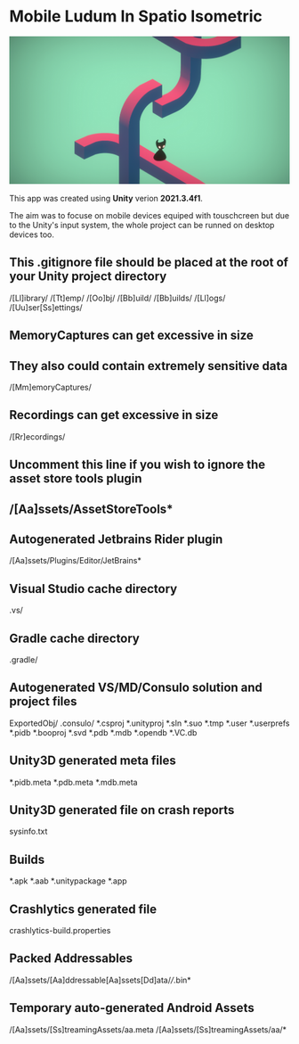 # Mobile Ludum In Spatio Isometric

![alt game screenshoot](gameScreenshoot.png)

This app was created using **Unity** verion **2021.3.4f1**.

The aim was to focuse on mobile devices equiped with touschcreen but due to the Unity's input system, the whole project can be runned on desktop devices too.
## This .gitignore file should be placed at the root of your Unity project directory

/[Ll]ibrary/
/[Tt]emp/
/[Oo]bj/
/[Bb]uild/
/[Bb]uilds/
/[Ll]ogs/
/[Uu]ser[Ss]ettings/

## MemoryCaptures can get excessive in size

## They also could contain extremely sensitive data

/[Mm]emoryCaptures/

## Recordings can get excessive in size

/[Rr]ecordings/

## Uncomment this line if you wish to ignore the asset store tools plugin

## /[Aa]ssets/AssetStoreTools*

## Autogenerated Jetbrains Rider plugin

/[Aa]ssets/Plugins/Editor/JetBrains*

## Visual Studio cache directory

.vs/

## Gradle cache directory

.gradle/

## Autogenerated VS/MD/Consulo solution and project files

ExportedObj/
.consulo/
*.csproj
*.unityproj
*.sln
*.suo
*.tmp
*.user
*.userprefs
*.pidb
*.booproj
*.svd
*.pdb
*.mdb
*.opendb
*.VC.db

## Unity3D generated meta files

*.pidb.meta
*.pdb.meta
*.mdb.meta

## Unity3D generated file on crash reports

sysinfo.txt

## Builds

*.apk
*.aab
*.unitypackage
*.app

## Crashlytics generated file

crashlytics-build.properties

## Packed Addressables

/[Aa]ssets/[Aa]ddressable[Aa]ssets[Dd]ata/*/*.bin*

## Temporary auto-generated Android Assets

/[Aa]ssets/[Ss]treamingAssets/aa.meta
/[Aa]ssets/[Ss]treamingAssets/aa/*
